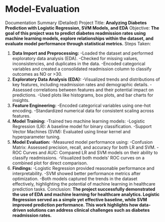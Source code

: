 # Model-Evaluation
Documentation Summary (Detailed)
Project Title: **Analyzing Diabetes Prediction with Logistic Regression, SVM Models, and EDA**
Objective:
**The goal of this project was to predict diabetes readmission rates using machine learning models, explore relationships within the dataset, and evaluate model performance through statistical metrics.**
Steps Taken:
1.	**Data Import and Preprocessing:**
	-Loaded the dataset and performed exploratory data analysis (EDA).
	-Checked for missing values, inconsistencies, and duplicates in the data.
	-Encoded categorical variables and created a consolidated readmission column to classify outcomes as NO or >30.
2.	**Exploratory Data Analysis (EDA):**
	-Visualized trends and distributions of key features, including readmission rates and demographic details.
	-Assessed correlations between features and their potential impact on predictions.
	-Used plots like histograms, box plots, and bar charts for insights.
3.	**Feature Engineering:**
	-Encoded categorical variables using one-hot encoding.
	-Standardized numerical data for consistent scaling across features.
4.	**Model Training:**
	-Trained two machine learning models:
	-Logistic Regression (LR): A baseline model for binary classification.
	-Support Vector Machines (SVM): Evaluated using linear kernel and hyperparameter tuning.
5.	**Model Evaluation:**
	-Measured model performance using:
	-Confusion Matrix: Assessed precision, recall, and accuracy for both LR and SVM.
	-ROC Curves and AUC: Compared LR and SVM models on their ability to classify readmissions.
	-Visualized both models' ROC curves on a combined plot for direct comparison.
6.	**Findings:**
	-Logistic Regression provided reasonable performance and interpretability.
	-SVM showed better performance metrics after optimization.
	-Both models captured the trends in the dataset effectively, highlighting the potential of machine learning in healthcare prediction tasks.
Conclusion:
**The project successfully demonstrated the use of EDA and machine learning for healthcare analytics. Logistic Regression served as a simple yet effective baseline, while SVM improved prediction performance. This work highlights how data-driven solutions can address clinical challenges such as diabetes readmission rates.**

